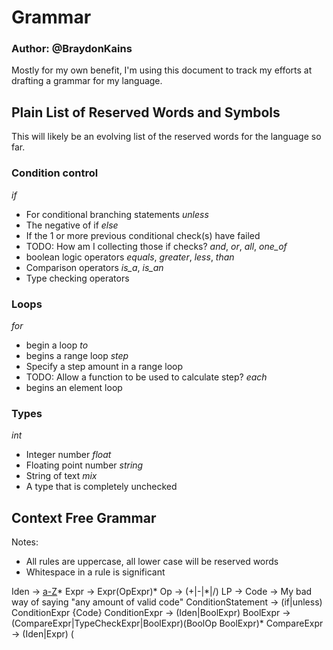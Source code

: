 # Grammar
### Author: @BraydonKains

Mostly for my own benefit, I'm using this document to track my efforts at drafting a grammar for my language.

## Plain List of Reserved Words and Symbols

This will likely be an evolving list of the reserved words for the language so far.

### Condition control
*if*
* For conditional branching statements
*unless*
* The negative of if
*else*
* If the 1 or more previous conditional check(s) have failed
* TODO: How am I collecting those if checks?
*and*, *or*, *all*, *one_of*
* boolean logic operators
*equals*, *greater*, *less*, *than*
* Comparison operators
*is_a*, *is_an*
* Type checking operators

### Loops
*for*
* begin a loop
*to*
* begins a range loop
*step*
* Specify a step amount in a range loop 
* TODO: Allow a function to be used to calculate step?
*each*
* begins an element loop

### Types
*int*
* Integer number
*float*
* Floating point number
*string*
* String of text 
*mix*
* A type that is completely unchecked

## Context Free Grammar

Notes: 
* All rules are uppercase, all lower case will be reserved words
* Whitespace in a rule is significant

Iden -> [a-Z]([a-Z]|[0-9])\*
Expr -> Expr(OpExpr)\*
Op -> (+|-|\*|/)
LP -> 
Code -> My bad way of saying "any amount of valid code"
ConditionStatement -> (if|unless) ConditionExpr {Code}
ConditionExpr -> (Iden|BoolExpr)
BoolExpr -> (CompareExpr|TypeCheckExpr|BoolExpr)(BoolOp BoolExpr)*
CompareExpr -> (Iden|Expr) (
